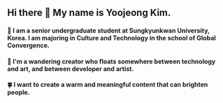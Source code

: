 ## Hi there 👋 My name is **Yoojeong Kim**.

#### 🫡 I am a senior undergraduate student at Sungkyunkwan University, Korea. I am majoring in **Culture and Technology** in the school of Global Convergence.
#### 💭 I'm a **wandering creator** who floats somewhere between technology and art, and between developer and artist.
#### 🍀 I want to create a warm and meaningful content that can brighten people.

<!--
**Yoojeong-Kim/Yoojeong-Kim** is a ✨ _special_ ✨ repository because its `README.md` (this file) appears on your GitHub profile.

Here are some ideas to get you started:

- 🔭 I’m currently working on ...
- 🌱 I’m currently learning ...
- 👯 I’m looking to collaborate on ...
- 🤔 I’m looking for help with ...
- 💬 Ask me about ...
- 📫 How to reach me: ...
- 😄 Pronouns: ...
- ⚡ Fun fact: ...
-->

